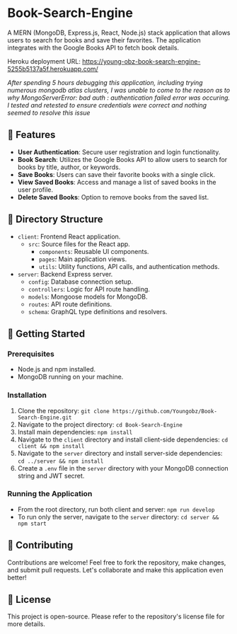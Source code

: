# Book-Search-Engine

A MERN (MongoDB, Express.js, React, Node.js) stack application that allows users to search for books and save their favorites. The application integrates with the Google Books API to fetch book details.

Heroku deployment URL: https://young-obz-book-search-engine-5255b5137a5f.herokuapp.com/ 

*After spending 5 hours debugging this application, including trying numerous mongodb atlas clusters, I was unable to come to the reason as to why MongoServerError: bad auth : authentication failed error was occuring. I tested and retested to ensure credentials were correct and nothing seemed to resolve this issue*

## 🌟 Features

- **User Authentication**: Secure user registration and login functionality.
- **Book Search**: Utilizes the Google Books API to allow users to search for books by title, author, or keywords.
- **Save Books**: Users can save their favorite books with a single click.
- **View Saved Books**: Access and manage a list of saved books in the user profile.
- **Delete Saved Books**: Option to remove books from the saved list.

## 📂 Directory Structure

- `client`: Frontend React application.
  - `src`: Source files for the React app.
    - `components`: Reusable UI components.
    - `pages`: Main application views.
    - `utils`: Utility functions, API calls, and authentication methods.
- `server`: Backend Express server.
  - `config`: Database connection setup.
  - `controllers`: Logic for API route handling.
  - `models`: Mongoose models for MongoDB.
  - `routes`: API route definitions.
  - `schema`: GraphQL type definitions and resolvers.

## 🚀 Getting Started

### Prerequisites

- Node.js and npm installed.
- MongoDB running on your machine.

### Installation

1. Clone the repository: `git clone https://github.com/Youngobz/Book-Search-Engine.git`
2. Navigate to the project directory: `cd Book-Search-Engine`
3. Install main dependencies: `npm install`
4. Navigate to the `client` directory and install client-side dependencies: `cd client && npm install`
5. Navigate to the `server` directory and install server-side dependencies: `cd ../server && npm install`
6. Create a `.env` file in the `server` directory with your MongoDB connection string and JWT secret.

### Running the Application

- From the root directory, run both client and server: `npm run develop`
- To run only the server, navigate to the `server` directory: `cd server && npm start`

## 🤝 Contributing

Contributions are welcome! Feel free to fork the repository, make changes, and submit pull requests. Let's collaborate and make this application even better!

## 📜 License

This project is open-source. Please refer to the repository's license file for more details.
